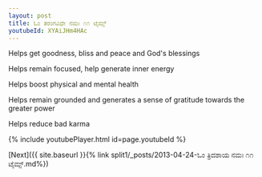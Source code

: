 ```yaml
---
layout: post
title: ಓಂ ತರಂಗವಿಧೇ ನಮಃ ೧೧ ಟೈಮ್ಸ್
youtubeId: XYAiJHm4HAc
---
```

 
 
Helps get goodness, bliss and peace and God's blessings
 
Helps remain focused, help generate inner energy 
 
Helps boost physical and mental health 
 
Helps remain grounded and generates a sense of gratitude towards the greater power 
 
Helps reduce bad karma
 
 
 
 


{% include youtubePlayer.html id=page.youtubeId %}
 
[Next]({{ site.baseurl }}{% link  split1/_posts/2013-04-24-ಓಂ ತ್ರಿದಶಾಯ ನಮಃ ೧೧ ಟೈಮ್ಸ್.md%})
 

